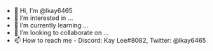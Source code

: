 - 👋 Hi, I’m @lkay6465
- 👀 I’m interested in ...
- 🌱 I’m currently learning ...
- 💞️ I’m looking to collaborate on ...
- 📫 How to reach me - Discord: Kay Lee#8082, Twitter: @lkay6465

<!---
lkay6465/lkay6465 is a ✨ special ✨ repository because its `README.md` (this file) appears on your GitHub profile.
You can click the Preview link to take a look at your changes.
--->
